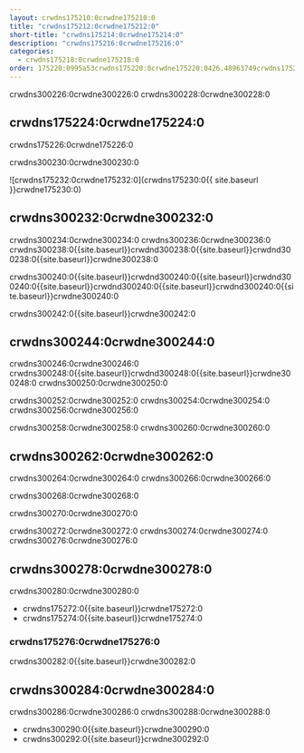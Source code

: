```yaml
---
layout: crwdns175210:0crwdne175210:0
title: "crwdns175212:0crwdne175212:0"
short-title: "crwdns175214:0crwdne175214:0"
description: "crwdns175216:0crwdne175216:0"
categories:
  - crwdns175218:0crwdne175218:0
order: 175220:0995a53crwdns175220:0crwdne175220:0426.48963749crwdns175220:0crwdne175220:0
---
```


crwdns300226:0crwdne300226:0 crwdns300228:0crwdne300228:0

## crwdns175224:0crwdne175224:0

crwdns175226:0crwdne175226:0

crwdns300230:0crwdne300230:0

![crwdns175232:0crwdne175232:0](crwdns175230:0{{ site.baseurl }}crwdne175230:0)

## crwdns300232:0crwdne300232:0

crwdns300234:0crwdne300234:0 crwdns300236:0crwdne300236:0 crwdns300238:0{{site.baseurl}}crwdnd300238:0{{site.baseurl}}crwdnd300238:0{{site.baseurl}}crwdne300238:0

crwdns300240:0{{site.baseurl}}crwdnd300240:0{{site.baseurl}}crwdnd300240:0{{site.baseurl}}crwdnd300240:0{{site.baseurl}}crwdnd300240:0{{site.baseurl}}crwdne300240:0

crwdns300242:0{{site.baseurl}}crwdne300242:0

## crwdns300244:0crwdne300244:0

crwdns300246:0crwdne300246:0 crwdns300248:0{{site.baseurl}}crwdnd300248:0{{site.baseurl}}crwdne300248:0 crwdns300250:0crwdne300250:0

crwdns300252:0crwdne300252:0 crwdns300254:0crwdne300254:0 crwdns300256:0crwdne300256:0

crwdns300258:0crwdne300258:0 crwdns300260:0crwdne300260:0

## crwdns300262:0crwdne300262:0

crwdns300264:0crwdne300264:0 crwdns300266:0crwdne300266:0

crwdns300268:0crwdne300268:0

crwdns300270:0crwdne300270:0

crwdns300272:0crwdne300272:0 crwdns300274:0crwdne300274:0 crwdns300276:0crwdne300276:0

## crwdns300278:0crwdne300278:0

crwdns300280:0crwdne300280:0

- crwdns175272:0{{site.baseurl}}crwdne175272:0
- crwdns175274:0{{site.baseurl}}crwdne175274:0

### crwdns175276:0crwdne175276:0

crwdns300282:0{{site.baseurl}}crwdne300282:0

## crwdns300284:0crwdne300284:0

crwdns300286:0crwdne300286:0 crwdns300288:0crwdne300288:0

- crwdns300290:0{{site.baseurl}}crwdne300290:0
- crwdns300292:0{{site.baseurl}}crwdne300292:0